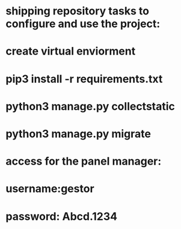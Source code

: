 # shipping repository tasks to configure and use the project:
#
# create virtual enviorment
# pip3 install -r requirements.txt
# python3 manage.py collectstatic
# python3 manage.py migrate
#
# access for the panel manager:
#
# username:gestor
# password: Abcd.1234
